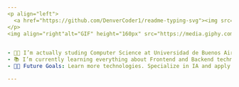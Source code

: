 ```yaml
---
<p align="left">
  <a href="https://github.com/DenverCoder1/readme-typing-svg"><img src="https://readme-typing-svg.herokuapp.com?font=Time+New+Roman&color=228B22%&size=25&center=true&vCenter=true&width=600&height=100&lines=Computer+Science+Student;Web+Developer;Learning+New+Technologies"></a>
</p>
<img align="right"alt="GIF" height="160px" src="https://media.giphy.com/media/du3J3cXyzhj75IOgvA/giphy.gif"/>
  

- 👨‍💻 I’m actually studing Computer Science at Universidad de Buenos Aires.
- 📚 I’m currently learning everything about Frontend and Backend technologies.
- 💪🏼 Future Goals: Learn more technologies. Specialize in IA and apply it for a big change.

---
```

